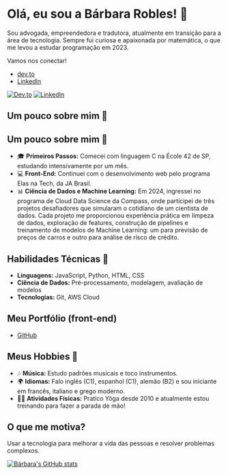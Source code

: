 # Olá, eu sou a Bárbara Robles! 👋

Sou advogada, empreendedora e tradutora, atualmente em transição para a área de tecnologia. Sempre fui curiosa e apaixonada por matemática, o que me levou a estudar programação em 2023.

Vamos nos conectar!
* [dev.to](https://dev.to/baroblesvi)
* [LinkedIn](https://www.linkedin.com/in/barbararoblesvillela/)

[![Dev.to](https://img.shields.io/badge/Dev.to-0A0A0A?style=for-the-badge&logo=dev.to&logoColor=white)](https://dev.to/baroblesvi)
[![LinkedIn](https://img.shields.io/badge/LinkedIn-0A66C2?style=for-the-badge&logo=linkedin&logoColor=white)](https://www.linkedin.com/in/barbararoblesvillela/)

## Um pouco sobre mim 🌱

## Um pouco sobre mim 🌱

- 🎓 **Primeiros Passos:** Comecei com linguagem C na École 42 de SP, estudando intensivamente por um mês.
- 💻 **Front-End:** Continuei com o desenvolvimento web pelo programa Elas na Tech, da JA Brasil.
- 📊 **Ciência de Dados e Machine Learning:** Em 2024, ingressei no programa de Cloud Data Science da Compass, onde participei de três projetos desafiadores que simularam o cotidiano de um cientista de dados. Cada projeto me proporcionou experiência prática em limpeza de dados, exploração de features, construção de pipelines e treinamento de modelos de Machine Learning: um para previsão de preços de carros e outro para análise de risco de crédito.

## Habilidades Técnicas 🚀

- **Linguagens:** JavaScript, Python, HTML, CSS
- **Ciência de Dados:** Pré-processamento, modelagem, avaliação de modelos
- **Tecnologias:** Git, AWS Cloud

## Meu Portfólio (front-end)
* [GitHub](https://barobles.github.io/Portfolio/)

## Meus Hobbies 🎨

- 🎶 **Música:** Estudo padrões musicais e toco instrumentos.
- 🌍 **Idiomas:** Falo inglês (C1), espanhol (C1), alemão (B2) e sou iniciante em francês, italiano e grego moderno.
- 🤸‍♀️ **Atividades Físicas:** Pratico Yôga desde 2010 e atualmente estou treinando para fazer a parada de mão!

## O que me motiva?

Usar a tecnologia para melhorar a vida das pessoas e resolver problemas complexos.

[![Bárbara's GitHub stats](https://github-readme-stats.vercel.app/api?username=barobles)](https://github.com/barobles)

